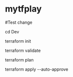 # mytfplay
#Test change

cd Dev

terraform init

terraform validate

terraform plan

terraform apply --auto-approve

